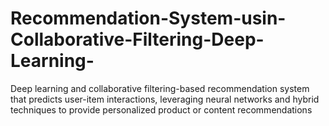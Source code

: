 # Recommendation-System-usin-Collaborative-Filtering-Deep-Learning-
Deep learning and collaborative filtering-based recommendation system that predicts user-item interactions, leveraging neural networks and hybrid techniques to provide personalized product or content recommendations
